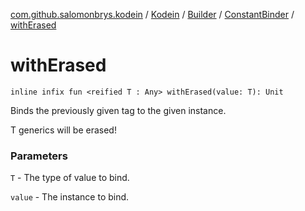 [com.github.salomonbrys.kodein](../../../index.md) / [Kodein](../../index.md) / [Builder](../index.md) / [ConstantBinder](index.md) / [withErased](.)

# withErased

`inline infix fun <reified T : Any> withErased(value: T): Unit`

Binds the previously given tag to the given instance.

T generics will be erased!

### Parameters

`T` - The type of value to bind.

`value` - The instance to bind.